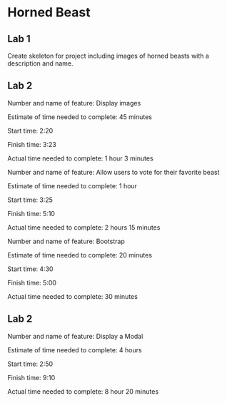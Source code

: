 # Horned Beast

## Lab 1

Create skeleton for project including images of horned beasts with a description and name.

## Lab 2

Number and name of feature: Display images 

Estimate of time needed to complete: 45 minutes

Start time: 2:20

Finish time: 3:23

Actual time needed to complete: 1 hour 3 minutes

Number and name of feature: Allow users to vote for their favorite beast 

Estimate of time needed to complete: 1 hour 

Start time: 3:25

Finish time: 5:10

Actual time needed to complete: 2 hours 15 minutes

Number and name of feature: Bootstrap 

Estimate of time needed to complete: 20 minutes

Start time: 4:30

Finish time: 5:00

Actual time needed to complete: 30 minutes

## Lab 2

Number and name of feature: Display a Modal

Estimate of time needed to complete: 4 hours

Start time: 2:50

Finish time: 9:10

Actual time needed to complete: 8 hour 20 minutes
